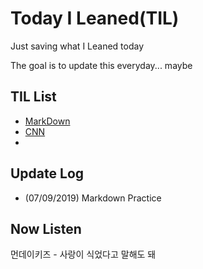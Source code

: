 # Today I Leaned(TIL)

Just saving what I Leaned today

The goal is to update this everyday... maybe



## TIL List

* [MarkDown](Markdown)
* [CNN](CNN)
* 



## Update Log

* (07/09/2019) Markdown Practice


## Now Listen  

먼데이키즈 - 사랑이 식었다고 말해도 돼
